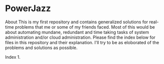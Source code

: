 # PowerJazz
About
	This is my first repository and contains generalized solutions for real-time problems that me or some of my friends faced. Most of this would be about automating mundane, redundant and time taking tasks of system administration and/or cloud administration. Please find the index below for files in this repository and their explanation. I'll try to be as eloborated of the problems and solutions as possible.

Index
	1. 
